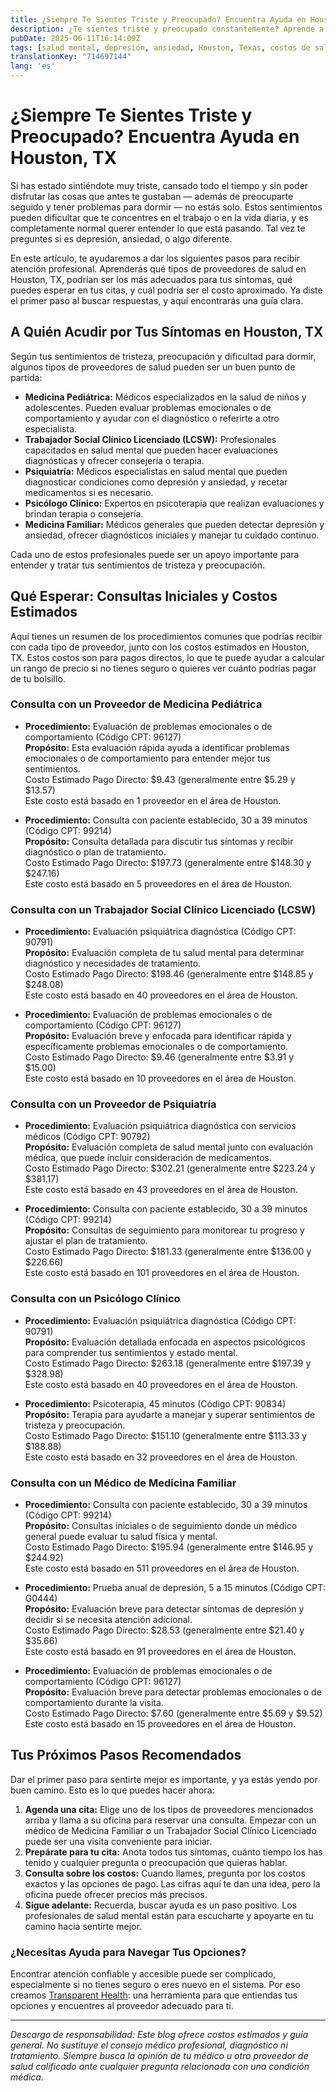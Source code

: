 ```yaml
---
title: ¿Siempre Te Sientes Triste y Preocupado? Encuentra Ayuda en Houston, TX  
description: ¿Te sientes triste y preocupado constantemente? Aprende a quién acudir y qué costos esperar para el cuidado de la salud mental en Houston, TX.  
pubDate: 2025-06-11T16:14:09Z
tags: [salud mental, depresión, ansiedad, Houston, Texas, costos de salud, encontrar atención]
translationKey: "714697144"
lang: 'es'
---
```


# ¿Siempre Te Sientes Triste y Preocupado? Encuentra Ayuda en Houston, TX

Si has estado sintiéndote muy triste, cansado todo el tiempo y sin poder disfrutar las cosas que antes te gustaban — además de preocuparte seguido y tener problemas para dormir — no estás solo. Estos sentimientos pueden dificultar que te concentres en el trabajo o en la vida diaria, y es completamente normal querer entender lo que está pasando. Tal vez te preguntes si es depresión, ansiedad, o algo diferente.

En este artículo, te ayudaremos a dar los siguientes pasos para recibir atención profesional. Aprenderás qué tipos de proveedores de salud en Houston, TX, podrían ser los más adecuados para tus síntomas, qué puedes esperar en tus citas, y cuál podría ser el costo aproximado. Ya diste el primer paso al buscar respuestas, y aquí encontrarás una guía clara.

## A Quién Acudir por Tus Síntomas en Houston, TX

Según tus sentimientos de tristeza, preocupación y dificultad para dormir, algunos tipos de proveedores de salud pueden ser un buen punto de partida:

- **Medicina Pediátrica:** Médicos especializados en la salud de niños y adolescentes. Pueden evaluar problemas emocionales o de comportamiento y ayudar con el diagnóstico o referirte a otro especialista.  
- **Trabajador Social Clínico Licenciado (LCSW):** Profesionales capacitados en salud mental que pueden hacer evaluaciones diagnósticas y ofrecer consejería o terapia.  
- **Psiquiatría:** Médicos especialistas en salud mental que pueden diagnosticar condiciones como depresión y ansiedad, y recetar medicamentos si es necesario.  
- **Psicólogo Clínico:** Expertos en psicoterapia que realizan evaluaciones y brindan terapia o consejería.  
- **Medicina Familiar:** Médicos generales que pueden detectar depresión y ansiedad, ofrecer diagnósticos iniciales y manejar tu cuidado continuo.

Cada uno de estos profesionales puede ser un apoyo importante para entender y tratar tus sentimientos de tristeza y preocupación.

## Qué Esperar: Consultas Iniciales y Costos Estimados

Aquí tienes un resumen de los procedimientos comunes que podrías recibir con cada tipo de proveedor, junto con los costos estimados en Houston, TX. Estos costos son para pagos directos, lo que te puede ayudar a calcular un rango de precio si no tienes seguro o quieres ver cuánto podrías pagar de tu bolsillo.

### Consulta con un Proveedor de Medicina Pediátrica

- **Procedimiento:** Evaluación de problemas emocionales o de comportamiento (Código CPT: 96127)  
  **Propósito:** Esta evaluación rápida ayuda a identificar problemas emocionales o de comportamiento para entender mejor tus sentimientos.  
  Costo Estimado Pago Directo: $9.43 (generalmente entre $5.29 y $13.57)  
  Este costo está basado en 1 proveedor en el área de Houston.

- **Procedimiento:** Consulta con paciente establecido, 30 a 39 minutos (Código CPT: 99214)  
  **Propósito:** Consulta detallada para discutir tus síntomas y recibir diagnóstico o plan de tratamiento.  
  Costo Estimado Pago Directo: $197.73 (generalmente entre $148.30 y $247.16)  
  Este costo está basado en 5 proveedores en el área de Houston.

### Consulta con un Trabajador Social Clínico Licenciado (LCSW)

- **Procedimiento:** Evaluación psiquiátrica diagnóstica (Código CPT: 90791)  
  **Propósito:** Evaluación completa de tu salud mental para determinar diagnóstico y necesidades de tratamiento.  
  Costo Estimado Pago Directo: $198.46 (generalmente entre $148.85 y $248.08)  
  Este costo está basado en 40 proveedores en el área de Houston.

- **Procedimiento:** Evaluación de problemas emocionales o de comportamiento (Código CPT: 96127)  
  **Propósito:** Evaluación breve y enfocada para identificar rápida y específicamente problemas emocionales o de comportamiento.  
  Costo Estimado Pago Directo: $9.46 (generalmente entre $3.91 y $15.00)  
  Este costo está basado en 10 proveedores en el área de Houston.

### Consulta con un Proveedor de Psiquiatría

- **Procedimiento:** Evaluación psiquiátrica diagnóstica con servicios médicos (Código CPT: 90792)  
  **Propósito:** Evaluación completa de salud mental junto con evaluación médica, que puede incluir consideración de medicamentos.  
  Costo Estimado Pago Directo: $302.21 (generalmente entre $223.24 y $381.17)  
  Este costo está basado en 43 proveedores en el área de Houston.

- **Procedimiento:** Consulta con paciente establecido, 30 a 39 minutos (Código CPT: 99214)  
  **Propósito:** Consultas de seguimiento para monitorear tu progreso y ajustar el plan de tratamiento.  
  Costo Estimado Pago Directo: $181.33 (generalmente entre $136.00 y $226.66)  
  Este costo está basado en 101 proveedores en el área de Houston.

### Consulta con un Psicólogo Clínico

- **Procedimiento:** Evaluación psiquiátrica diagnóstica (Código CPT: 90791)  
  **Propósito:** Evaluación detallada enfocada en aspectos psicológicos para comprender tus sentimientos y estado mental.  
  Costo Estimado Pago Directo: $263.18 (generalmente entre $197.39 y $328.98)  
  Este costo está basado en 40 proveedores en el área de Houston.

- **Procedimiento:** Psicoterapia, 45 minutos (Código CPT: 90834)  
  **Propósito:** Terapia para ayudarte a manejar y superar sentimientos de tristeza y preocupación.  
  Costo Estimado Pago Directo: $151.10 (generalmente entre $113.33 y $188.88)  
  Este costo está basado en 32 proveedores en el área de Houston.

### Consulta con un Médico de Medicina Familiar

- **Procedimiento:** Consulta con paciente establecido, 30 a 39 minutos (Código CPT: 99214)  
  **Propósito:** Consultas iniciales o de seguimiento donde un médico general puede evaluar tu salud física y mental.  
  Costo Estimado Pago Directo: $195.94 (generalmente entre $146.95 y $244.92)  
  Este costo está basado en 511 proveedores en el área de Houston.

- **Procedimiento:** Prueba anual de depresión, 5 a 15 minutos (Código CPT: G0444)  
  **Propósito:** Evaluación breve para detectar síntomas de depresión y decidir si se necesita atención adicional.  
  Costo Estimado Pago Directo: $28.53 (generalmente entre $21.40 y $35.66)  
  Este costo está basado en 91 proveedores en el área de Houston.

- **Procedimiento:** Evaluación de problemas emocionales o de comportamiento (Código CPT: 96127)  
  **Propósito:** Evaluación breve para detectar problemas emocionales o de comportamiento durante la visita.  
  Costo Estimado Pago Directo: $7.60 (generalmente entre $5.69 y $9.52)  
  Este costo está basado en 15 proveedores en el área de Houston.

## Tus Próximos Pasos Recomendados

Dar el primer paso para sentirte mejor es importante, y ya estás yendo por buen camino. Esto es lo que puedes hacer ahora:

1. **Agenda una cita:** Elige uno de los tipos de proveedores mencionados arriba y llama a su oficina para reservar una consulta. Empezar con un médico de Medicina Familiar o un Trabajador Social Clínico Licenciado puede ser una visita conveniente para iniciar.  
2. **Prepárate para tu cita:** Anota todos tus síntomas, cuánto tiempo los has tenido y cualquier pregunta o preocupación que quieras hablar.  
3. **Consulta sobre los costos:** Cuando llames, pregunta por los costos exactos y las opciones de pago. Las cifras aquí te dan una idea, pero la oficina puede ofrecer precios más precisos.  
4. **Sigue adelante:** Recuerda, buscar ayuda es un paso positivo. Los profesionales de salud mental están para escucharte y apoyarte en tu camino hacia sentirte mejor.

### ¿Necesitas Ayuda para Navegar Tus Opciones?

Encontrar atención confiable y accesible puede ser complicado, especialmente si no tienes seguro o eres nuevo en el sistema. Por eso creamos [Transparent Health](https://transparenthealth.ai): una herramienta para que entiendas tus opciones y encuentres al proveedor adecuado para ti. 

---

*Descargo de responsabilidad: Este blog ofrece costos estimados y guía general. No sustituye el consejo médico profesional, diagnóstico ni tratamiento. Siempre busca la opinión de tu médico u otro proveedor de salud calificado ante cualquier pregunta relacionada con una condición médica.*